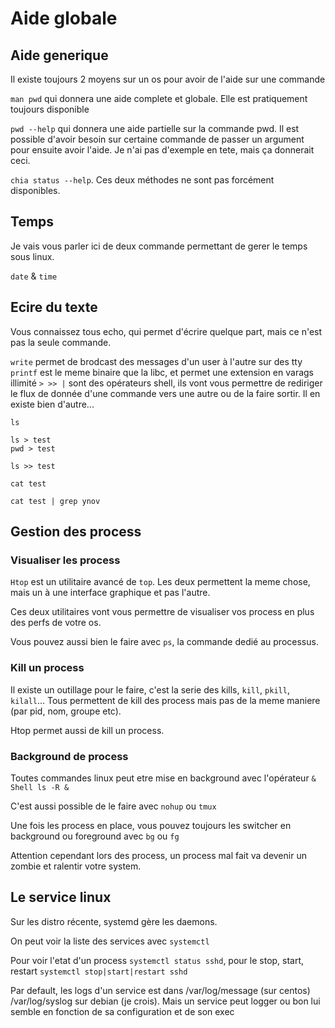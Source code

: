 # Aide globale

## Aide generique

Il existe toujours 2 moyens sur un os pour avoir de l'aide sur une commande

``man pwd`` qui donnera une aide complete et globale. Elle est pratiquement toujours disponible

``pwd --help`` qui donnera une aide partielle sur la commande pwd. Il est possible d'avoir besoin sur certaine commande de passer un argument pour ensuite avoir l'aide. Je n'ai pas d'exemple en tete, mais ça donnerait ceci.

``chia status --help``. Ces deux méthodes ne sont pas forcément disponibles.

## Temps

Je vais vous parler ici de deux commande permettant de gerer le temps sous linux.

``date`` & ``time``

## Ecire du texte

Vous connaissez tous echo, qui permet d'écrire quelque part, mais ce n'est pas la seule commande.

``write`` permet de brodcast des messages d'un user à l'autre sur des tty
``printf`` est le meme binaire que la libc, et permet une extension en varags illimité
``> >> |`` sont des opérateurs shell, ils vont vous permettre de rediriger le flux de donnée d'une commande vers une autre ou de la faire sortir.
Il en existe bien d'autre...

`````shell
ls

ls > test
pwd > test

ls >> test

cat test

cat test | grep ynov
`````

## Gestion des process

### Visualiser les process
``Htop`` est un utilitaire avancé de ``top``. Les deux permettent la meme chose, mais un à une interface graphique et pas l'autre.

Ces deux utilitaires vont vous permettre de visualiser vos process en plus des perfs de votre os.

Vous pouvez aussi bien le faire avec ``ps``, la commande dedié au processus.

### Kill un process

Il existe un outillage pour le faire, c'est la serie des kills, ``kill``, ``pkill``, ``kilall``...
Tous permettent de kill des process mais pas de la meme maniere (par pid, nom, groupe etc).

Htop permet aussi de kill un process.


### Background de process

Toutes commandes linux peut etre mise en background avec l'opérateur ``&``
``Shell
ls -R &
``

C'est aussi possible de le faire avec ``nohup`` ou ``tmux``

Une fois les process en place, vous pouvez toujours les switcher en background ou foreground avec ``bg`` ou ``fg``

Attention cependant lors des process, un process mal fait va devenir un zombie et ralentir votre system.



## Le service linux

Sur les distro récente, systemd gère les daemons.

On peut voir la liste des services avec ````systemctl````

Pour voir l'etat d'un process ````systemctl status sshd````, pour le stop, start, restart ``systemctl stop|start|restart sshd``

Par default, les logs d'un service est dans /var/log/message (sur centos) /var/log/syslog sur debian (je crois). Mais un service peut logger ou bon lui semble en fonction de sa configuration et de son exec
